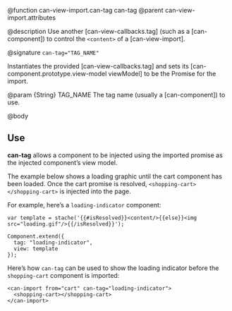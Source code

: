 @function can-view-import.can-tag can-tag
@parent can-view-import.attributes

@description Use another [can-view-callbacks.tag] (such as a [can-component]) to control the `<content>` of a [can-view-import]. 

@signature `can-tag="TAG_NAME"`

Instantiates the provided [can-view-callbacks.tag] and sets its [can-component.prototype.view-model viewModel] to be the Promise for the import.

@param {String} TAG_NAME The tag name (usually a [can-component]) to use.

@body

## Use

**can-tag** allows a component to be injected using the imported promise as the
injected component’s view model.

The example below shows a loading graphic until the cart component has been loaded.
Once the cart promise is resolved, `<shopping-cart></shopping-cart>` is injected
into the page.

For example, here’s a `loading-indicator` component:

```
var template = stache('{{#isResolved}}<content/>{{else}}<img src="loading.gif"/>{{/isResolved}}');

Component.extend({
  tag: "loading-indicator",
  view: template
});
```

Here’s how `can-tag` can be used to show the loading indicator before the `shopping-cart` component is imported:

```
<can-import from="cart" can-tag="loading-indicator">
  <shopping-cart></shopping-cart>
</can-import>
```
